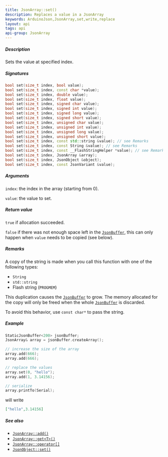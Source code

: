 ```yaml
---
title: JsonArray::set()
description: Replaces a value in a JsonArray
keywords: ArduinoJson,JsonArray,set,write,replace
layout: api
tags: api
api-group: JsonArray
---
```


##### Description

Sets the value at specified index.

##### Signatures

```c++
bool set(size_t index, bool value);
bool set(size_t index, const char *value);
bool set(size_t index, double value);
bool set(size_t index, float value);
bool set(size_t index, signed char value);
bool set(size_t index, signed int value);
bool set(size_t index, signed long value);
bool set(size_t index, signed short value);
bool set(size_t index, unsigned char value);
bool set(size_t index, unsigned int value);
bool set(size_t index, unsigned long value);
bool set(size_t index, unsigned short value);
bool set(size_t index, const std::string &value); // see Remarks
bool set(size_t index, const String &value); // see Remarks
bool set(size_t index, const __FlashStringHelper *value); // see Remarks
bool set(size_t index, JsonArray &array);
bool set(size_t index, JsonObject &object);
bool set(size_t index, const JsonVariant &value);
```

##### Arguments

`index`: the index in the array (starting from 0).

`value`: the value to set.

##### Return value

`true` if allocation succeeded.

`false` if there was not enough space left in the [`JsonBuffer`]({{site.baseurl}}/api/jsonbuffer/description/), this can only happen when `value` needs to be copied (see below).

##### Remarks

A copy of the string is made when you call this function with one of the following types:

* `String`
* `std::string`
* Flash string (`PROGMEM`)

This duplication causes the [`JsonBuffer`]({{site.baseurl}}/api/jsonbuffer/description/) to grow.
The memory allocated for the copy will only be freed when the whole [`JsonBuffer`]({{site.baseurl}}/api/jsonbuffer/description/) is discarded.

To avoid this behavior, use `const char*` to pass the string.

##### Example

```c++
StaticJsonBuffer<200> jsonBuffer;
JsonArray& array = jsonBuffer.createArray();

// increase the size of the array
array.add(666);
array.add(666);

// replace the values
array.set(0, "hello");
array.add(1, 3.14156);

// serialize
array.printTo(Serial);
```

will write

```json
["hello",3.14156]
```

##### See also

* [`JsonArray::add()`]({{site.baseurl}}/api/jsonarray/add/)
* [`JsonArray::get<T>()`]({{site.baseurl}}/api/jsonarray/get/)
* [`JsonArray::operator[]`]({{site.baseurl}}/api/jsonarray/subscript/)
* [`JsonObject::set()`]({{site.baseurl}}/api/jsonobject/get/)
